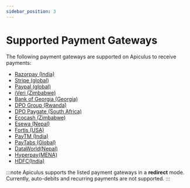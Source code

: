 ```yaml
---
sidebar_position: 3
---
```

# Supported Payment Gateways

The following payment gateways are supported on Apiculus to receive payments:

- [Razorpay (India)](https://razorpay.com/)
- [Stripe (global)](https://stripe.com/)
- [Paypal (global)](https://paypal.com/)
- [iVeri (Zimbabwe)](https://iveri.com/)
- [Bank of Georgia (Georgia)](https://bankofgeorgia.ge/)
- [DPO Group (Rwanda)](https://dpogroup.com/)
- [DPO Paygate (South Africa)](https://paygate.co.za/)
- [Ecocash (Zimbabwe)](https://ecocash.co.zw/)
- [Esewa (Nepal)](https://esewa.com.np/)
- [Fortis (USA)](https://fortispay.com/)
- [PayTM (India)](https://paytm.com/)
- [PayTabs (Global)](https://paytm.com/)
- [DataWorld](https://paytm.com/)[(Nepal)](https://esewa.com.np/)
- [Hyperpay](https://paytm.com/)[(MENA)](https://esewa.com.np/)
- [HDFC](https://paytm.com/)[(India)](https://esewa.com.np/)

:::note
Apiculus supports the listed payment gateways in a **redirect** mode. Currently, auto-debits and recurring payments are not supported.
:::